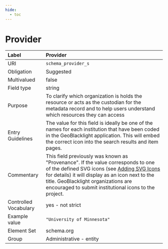 ```yaml
---
hide:
  - toc
---
```


# Provider

| Label                 | Provider                |
|:----------------------|:------------------------|
| URI                   | `schema_provider_s`     |
| Obligation            | Suggested             |
| Multivalued           | false                   |
| Field type            | string                  |
| Purpose               | To clarify which organization is holds the resource or acts as the custodian for the metadata record and to help users understand which resources they can access |
| Entry Guidelines      | The value for this field is ideally be one of the names for each institution that have been coded in the GeoBlacklight application. This will embed the correct icon into the search results and item pages. |
| Commentary            | This field previously was known as "Provenance". If the value corresponds to one of the defined SVG icons (see [Adding SVG Icons](https://geoblacklight.org/docs/customization/adding_svg_icons/) for details) it will display as an icon next to the title. GeoBlacklight organizations are encouraged to submit institutional icons to the project. |
| Controlled Vocabulary | yes - not strict        |
| Example value         | `"University of Minnesota"` |
| Element Set           | schema.org              |
| Group                 | Administrative - entity |
